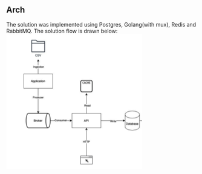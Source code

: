 ## Arch
The solution was implemented using Postgres, Golang(with mux), Redis and RabbitMQ.
The solution flow is drawn below:
![components](./components.png)